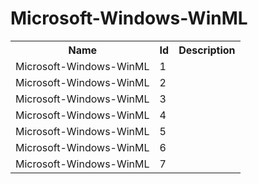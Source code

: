 # Microsoft-Windows-WinML

<table>
<colgroup><col/><col/><col/></colgroup>
<tr><th>Name</th><th>Id</th><th>Description</th></tr>
<tr><td>Microsoft-Windows-WinML</td><td>1</td><td></td></tr>
<tr><td>Microsoft-Windows-WinML</td><td>2</td><td></td></tr>
<tr><td>Microsoft-Windows-WinML</td><td>3</td><td></td></tr>
<tr><td>Microsoft-Windows-WinML</td><td>4</td><td></td></tr>
<tr><td>Microsoft-Windows-WinML</td><td>5</td><td></td></tr>
<tr><td>Microsoft-Windows-WinML</td><td>6</td><td></td></tr>
<tr><td>Microsoft-Windows-WinML</td><td>7</td><td></td></tr>
</table>
